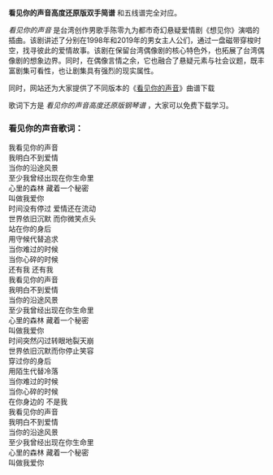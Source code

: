 

**看见你的声音高度还原版双手简谱** 和五线谱完全对应。

_看见你的声音_
是台湾创作男歌手陈零九为都市奇幻悬疑爱情剧《想见你》演唱的插曲。该剧讲述了分别在1998年和2019年的男女主人公们，通过一盘磁带穿梭时空，找寻彼此的爱情故事。该剧在保留台湾偶像剧的核心特色外，也拓展了台湾偶像剧的想象边界。同时，在偶像言情之余，它也融合了悬疑元素与社会议题，既丰富剧集可看性，也让剧集具有强烈的现实属性。

同时，网站还为大家提供了不同版本的《[看见你的声音](Music-11256-看见你的声音-想见你插曲.html "看见你的声音")》曲谱下载

歌词下方是 _看见你的声音高度还原版钢琴谱_ ，大家可以免费下载学习。

### 看见你的声音歌词：

我看见你的声音  
我明白不到爱情  
当你的沿途风景  
至少我曾经出现在你生命里  
心里的森林 藏着一个秘密  
叫做我爱你  
时间没有停过 爱情还在流动  
世界依旧沉默 而你微笑点头  
站在你的身后  
用守候代替追求  
当你难过的时候  
当你心碎的时候  
还有我 还有我  
我看见你的声音  
我明白不到爱情  
当你的沿途风景  
至少我曾经出现在你生命里  
心里的森林 藏着一个秘密  
叫做我爱你  
时间突然闪过转眼地裂天崩  
世界依旧沉默而你停止笑容  
穿过你的身后  
用陌生代替冷落  
当你难过的时候  
当你心碎的时候  
在你身边的 不是我  
我看见你的声音  
我明白不到爱情  
当你的沿途风景  
至少我曾经出现在你生命里  
心里的森林 藏着一个秘密  
叫做我爱你

